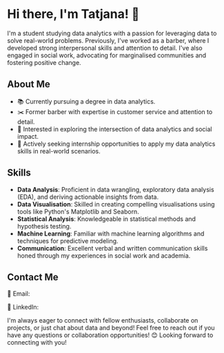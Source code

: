 # Hi there, I'm Tatjana! 👋

I'm a student studying data analytics with a passion for leveraging data to solve real-world problems. Previously, I've worked as a barber, where I developed strong interpersonal skills and attention to detail. I've also engaged in social work, advocating for marginalised communities and fostering positive change.

## About Me

- 📚 Currently pursuing a degree in data analytics.
- ✂️ Former barber with expertise in customer service and attention to detail.
- 🌱 Interested in exploring the intersection of data analytics and social impact.
- 💼 Actively seeking internship opportunities to apply my data analytics skills in real-world scenarios.

## Skills

- **Data Analysis**: Proficient in data wrangling, exploratory data analysis (EDA), and deriving actionable insights from data.
- **Data Visualisation**: Skilled in creating compelling visualisations using tools like Python's Matplotlib and Seaborn.
- **Statistical Analysis**: Knowledgeable in statistical methods and hypothesis testing.
- **Machine Learning**: Familiar with machine learning algorithms and techniques for predictive modeling.
- **Communication**: Excellent verbal and written communication skills honed through my experiences in social work and academia.

## Contact Me

📧 Email: 

🔗 LinkedIn: 

I'm always eager to connect with fellow enthusiasts, collaborate on projects, or just chat about data and beyond! Feel free to reach out if you have any questions or collaboration opportunities! 😊
Looking forward to connecting with you!
